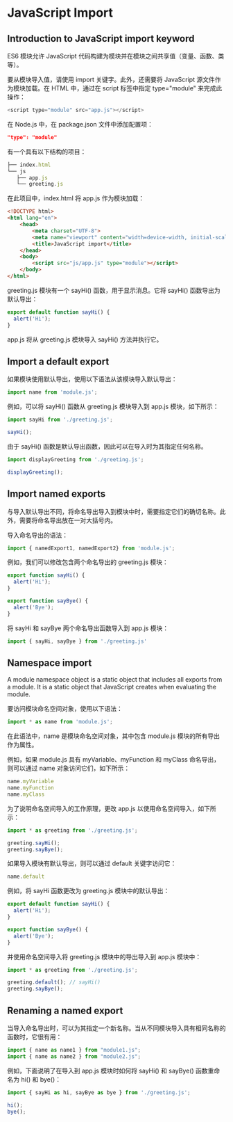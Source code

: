 # JavaScript Import

## Introduction to JavaScript import keyword

ES6 模块允许 JavaScript 代码构建为模块并在模块之间共享值（变量、函数、类等）。

要从模块导入值，请使用 import 关键字。此外，还需要将 JavaScript 源文件作为模块加载。在 HTML 中，通过在 script 标签中指定 type="module" 来完成此操作：

```js
<script type="module" src="app.js"></script>
```

在 Node.js 中，在 package.json 文件中添加配置项：

```json
"type": "module"
```

有一个具有以下结构的项目：

```js
├── index.html
└── js
   ├── app.js
   └── greeting.js
```

在此项目中，index.html 将 app.js 作为模块加载：

```html
<!DOCTYPE html>
<html lang="en">
    <head>
        <meta charset="UTF-8">
        <meta name="viewport" content="width=device-width, initial-scale=1.0">
        <title>JavaScript import</title>
    </head>
    <body>
        <script src="js/app.js" type="module"></script>
    </body>
</html>
```

greeting.js 模块有一个 sayHi() 函数，用于显示消息。它将 sayHi() 函数导出为默认导出：

```js
export default function sayHi() {
  alert('Hi');
}
```

app.js 将从 greeting.js 模块导入 sayHi() 方法并执行它。

## Import a default export

如果模块使用默认导出，使用以下语法从该模块导入默认导出：

```js
import name from 'module.js';
```

例如，可以将 sayHi() 函数从 greeting.js 模块导入到 app.js 模块，如下所示：

```js
import sayHi from './greeting.js';

sayHi();
```

由于 sayHi() 函数是默认导出函数，因此可以在导入时为其指定任何名称。

```js
import displayGreeting from './greeting.js';

displayGreeting();
```

## Import named exports

与导入默认导出不同，将命名导出导入到模块中时，需要指定它们的确切名称。此外，需要将命名导出放在一对大括号内。

导入命名导出的语法：

```js
import { namedExport1, namedExport2} from 'module.js';
```

例如，我们可以修改包含两个命名导出的 greeting.js 模块：

```js
export function sayHi() {
  alert('Hi');
}

export function sayBye() {
  alert('Bye');
}
```

将 sayHi 和 sayBye 两个命名导出函数导入到 app.js 模块：

```js
import { sayHi, sayBye } from './greeting.js'
```

## Namespace import

A module namespace object is a static object that includes all exports from a module. It is a static object that JavaScript creates when evaluating the module.

要访问模块命名空间对象，使用以下语法：

```js
import * as name from 'module.js';
```

在此语法中，name 是模块命名空间对象，其中包含 module.js 模块的所有导出作为属性。

例如，如果 module.js 具有 myVariable、myFunction 和 myClass 命名导出，则可以通过 name 对象访问它们，如下所示：

```js
name.myVariable
name.myFunction
name.myClass
```

为了说明命名空间导入的工作原理，更改 app.js 以使用命名空间导入，如下所示：

```js
import * as greeting from './greeting.js';

greeting.sayHi();
greeting.sayBye();
```

如果导入模块有默认导出，则可以通过 default 关键字访问它：

```js
name.default
```

例如，将 sayHi 函数更改为 greeting.js 模块中的默认导出：

```js
export default function sayHi() {
  alert('Hi');
}

export function sayBye() {
  alert('Bye');
}
```

并使用命名空间导入将 greeting.js 模块中的导出导入到 app.js 模块中：

```js
import * as greeting from './greeting.js';

greeting.default(); // sayHi()
greeting.sayBye();
```

## Renaming a named export

当导入命名导出时，可以为其指定一个新名称。当从不同模块导入具有相同名称的函数时，它很有用：

```js
import { name as name1 } from "module1.js";
import { name as name2 } from "module2.js";
```

例如，下面说明了在导入到 app.js 模块时如何将 sayHi() 和 sayBye() 函数重命名为 hi() 和 bye()：

```js
import { sayHi as hi, sayBye as bye } from './greeting.js';

hi();
bye();
```